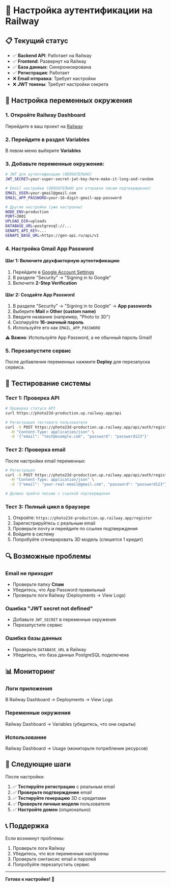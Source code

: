 # 🚀 Настройка аутентификации на Railway

## 📋 Текущий статус
- ✅ **Backend API**: Работает на Railway
- ✅ **Frontend**: Развернут на Railway
- ✅ **База данных**: Синхронизирована
- ✅ **Регистрация**: Работает
- ❌ **Email отправка**: Требует настройки
- ❌ **JWT токены**: Требует настройки секрета

## 🔧 Настройка переменных окружения

### 1. Откройте Railway Dashboard
Перейдите в ваш проект на [Railway](https://railway.app)

### 2. Перейдите в раздел Variables
В левом меню выберите **Variables**

### 3. Добавьте переменные окружения:

```bash
# JWT для аутентификации (ОБЯЗАТЕЛЬНО)
JWT_SECRET=your-super-secret-jwt-key-here-make-it-long-and-random

# Email настройки (ОБЯЗАТЕЛЬНО для отправки писем подтверждения)
EMAIL_USER=your-gmail@gmail.com
EMAIL_APP_PASSWORD=your-16-digit-gmail-app-password

# Другие настройки (уже настроены)
NODE_ENV=production
PORT=3001
UPLOAD_DIR=uploads
DATABASE_URL=postgresql://...
GENAPI_API_KEY=...
GENAPI_BASE_URL=https://gen-api.ru/api/v1
```

### 4. Настройка Gmail App Password

#### Шаг 1: Включите двухфакторную аутентификацию
1. Перейдите в [Google Account Settings](https://myaccount.google.com/security)
2. В разделе "Security" → "Signing in to Google"
3. Включите **2-Step Verification**

#### Шаг 2: Создайте App Password
1. В разделе "Security" → "Signing in to Google" → **App passwords**
2. Выберите **Mail** и **Other (custom name)**
3. Введите название (например, "Photo to 3D")
4. Скопируйте **16-значный пароль**
5. Используйте его как `EMAIL_APP_PASSWORD`

⚠️ **Важно**: Используйте App Password, а не обычный пароль Gmail!

### 5. Перезапустите сервис
После добавления переменных нажмите **Deploy** для перезапуска сервиса.

## 🧪 Тестирование системы

### Тест 1: Проверка API
```bash
# Проверка статуса API
curl https://photo23d-production.up.railway.app/api

# Регистрация тестового пользователя
curl -X POST https://photo23d-production.up.railway.app/api/auth/register \
  -H "Content-Type: application/json" \
  -d '{"email": "test@example.com", "password": "password123"}'
```

### Тест 2: Проверка email
После настройки email переменных:
```bash
# Регистрация
curl -X POST https://photo23d-production.up.railway.app/api/auth/register \
  -H "Content-Type: application/json" \
  -d '{"email": "your-real-email@gmail.com", "password": "password123"}'

# Должно прийти письмо с ссылкой подтверждения
```

### Тест 3: Полный цикл в браузере
1. Откройте: `https://photo23d-production.up.railway.app/register`
2. Зарегистрируйтесь с реальным email
3. Проверьте почту и перейдите по ссылке подтверждения
4. Войдите в систему
5. Попробуйте сгенерировать 3D модель (спишется 1 кредит)

## 🔍 Возможные проблемы

### Email не приходит
- Проверьте папку **Спам**
- Убедитесь, что App Password правильный
- Проверьте логи Railway (Deployments → View Logs)

### Ошибка "JWT secret not defined"
- Добавьте `JWT_SECRET` в переменные окружения
- Перезапустите сервис

### Ошибка базы данных
- Проверьте `DATABASE_URL` в Railway
- Убедитесь, что база данных PostgreSQL подключена

## 📊 Мониторинг

### Логи приложения
В Railway Dashboard → Deployments → View Logs

### Переменные окружения
Railway Dashboard → Variables (убедитесь, что они скрыты)

### Использование
Railway Dashboard → Usage (мониторьте потребление ресурсов)

## 🎯 Следующие шаги

После настройки:
1. ✅ **Тестируйте регистрацию** с реальным email
2. ✅ **Проверьте подтверждение** email
3. ✅ **Тестируйте генерацию** 3D с кредитами
4. ✅ **Проверьте личные модели** пользователя
5. ✅ **Настройте домен** (опционально)

## 📞 Поддержка

Если возникнут проблемы:
1. Проверьте логи Railway
2. Убедитесь, что все переменные настроены
3. Проверьте синтаксис email и паролей
4. Попробуйте перезапустить сервис

---

**Готово к настройке! 🚀**
